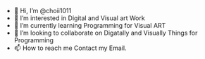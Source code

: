 - 👋 Hi, I’m @choii1011
- 👀 I’m interested in Digital and Visual art Work
- 🌱 I’m currently learning Programming for Visual ART
- 💞️ I’m looking to collaborate on Digatally and Visually Things for Programming
- 📫 How to reach me Contact my Email.

<!---
choii1011/choii1011 is a ✨ special ✨ repository because its `README.md` (this file) appears on your GitHub profile.
You can click the Preview link to take a look at your changes.
--->

